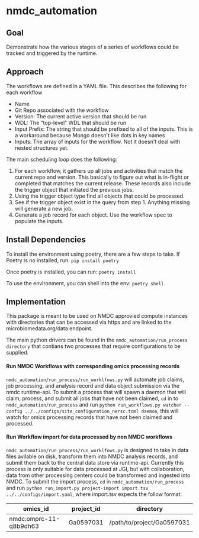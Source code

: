 # nmdc_automation

## Goal

Demonstrate how the various stages of a series of workflows could
be tracked and triggered by the runtime.

## Approach

The workflows are defined in a YAML file.  This describes the
following for each workflow

* Name
* Git Repo associated with the workflow
* Version: The current active version that should be run
* WDL: The "top-level" WDL that should be run
* Input Prefix: The string that should be prefixed to all of the inputs.
                This is a workaround because Mongo doesn't like dots in key names
* Inputs: The array of inputs for the workflow.  Not it doesn't deal with nested structures yet.

The main scheduling loop does the following:

1. For each workflow, it gathers up all jobs and activities that match the current
   repo and version.  This basically to figure out what is in-flight or completed that
   matches the current release.  These records also include the trigger object that
   initiated the previous jobs.
2. Using the trigger object type find all objects that could be processed.
3. See if the trigger object exist in the query from step 1.  Anything missing will 
   generate a new job.
4. Generate a job record for each object.  Use the workflow spec to populate the inputs.

## Install Dependencies
To install the environment using poetry, there are a few steps to take. 
If Poetry is no installed, run:
`pip install poetry`

Once poetry is installed, you can run:
`poetry install` 

To use the environment, you can shell into the env:
`poetry shell`


## Implementation
This package is meant to be used on NMDC approvied compute instances with directories that can be accessed via https and are linked to the microbiomedata.org/data endpoint.

The main python drivers can be found in the `nmdc_automation/run_process directory` that contians two processes that require configurations to be supplied. 
 
#### Run NMDC Workflows with corresponding omics processing records
`nmdc_automation/run_process/run_worklfows.py` will automate job claims, job processing, and analysis record and data object submission via the nmdc runtime-api.
To submit a process that will spawn a daemon that will claim, process, and submit all jobs that have not been claimed, `cd` in to `nmdc_automation/run_process`
and run `python run_workflows.py watcher --config ../../configs/site_configuration_nersc.toml daemon`, this will watch for omics processing records that have not been claimed and processed. 

#### Run Workflow import for data processed by non NMDC workflows
`nmdc_automation/run_process/run_worklfows.py` is designed to take in data files avilable on disk, transform them into NMDC analysis records, and submit them back to the central data store via runtime-api. Currently this process is only suitable for data processed at JGI, but with collaboration, data from other processing centers could be transformed and ingested into NMDC. 
To submit the import process, `cd` in `nmdc_automation/run_process` and run `python run_import.py project-import import.tsv ../../configs/import.yaml`, where import.tsv expects the follow format:


| omics_id | project_id | directory |
|----------|------------|-----------|
|nmdc:omprc-11-q8b9dh63 | Ga0597031  | /path/to/project/Ga0597031 |


